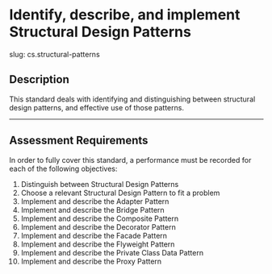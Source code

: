 # Identify, describe, and implement Structural Design Patterns

slug: cs.structural-patterns

## Description
This standard deals with identifying and distinguishing between structural design patterns, and effective use of those patterns.

---
## Assessment Requirements
In order to fully cover this standard, a performance must be recorded for each of the following objectives:


1. Distinguish between Structural Design Patterns
2. Choose a relevant Structural Design Pattern to fit a problem
3. Implement and describe the Adapter Pattern
4. Implement and describe the Bridge Pattern
5. Implement and describe the Composite Pattern
6. Implement and describe the Decorator Pattern
7. Implement and describe the Facade Pattern
8. Implement and describe the Flyweight Pattern
9. Implement and describe the Private Class Data Pattern
10. Implement and describe the Proxy Pattern
